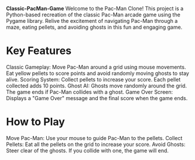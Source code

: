 **Classic-PacMan-Game**
Welcome to the Pac-Man Clone! This project is a Python-based recreation of the classic Pac-Man arcade game using the Pygame library. Relive the excitement of navigating Pac-Man through a maze, eating pellets, and avoiding ghosts in this fun and engaging game.

# Key Features
Classic Gameplay: Move Pac-Man around a grid using mouse movements. Eat yellow pellets to score points and avoid randomly moving ghosts to stay alive.
Scoring System: Collect pellets to increase your score. Each pellet collected adds 10 points.
Ghost AI: Ghosts move randomly around the grid. The game ends if Pac-Man collides with a ghost.
Game Over Screen: Displays a "Game Over" message and the final score when the game ends.

# How to Play
Move Pac-Man: Use your mouse to guide Pac-Man to the pellets.
Collect Pellets: Eat all the pellets on the grid to increase your score.
Avoid Ghosts: Steer clear of the ghosts. If you collide with one, the game will end.
